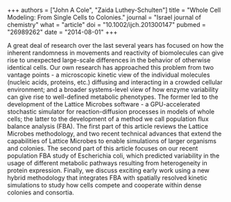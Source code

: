 +++
authors = ["John A Cole", "Zaida Luthey-Schulten"]
title = "Whole Cell Modeling: From Single Cells to Colonies."
journal = "Israel journal of chemistry"
what = "article"
doi = "10.1002/ijch.201300147"
pubmed = "26989262"
date = "2014-08-01"
+++

A great deal of research over the last several years has focused on how the inherent randomness in movements and reactivity of biomolecules can give rise to unexpected large-scale differences in the behavior of otherwise identical cells. Our own research has approached this problem from two vantage points - a microscopic kinetic view of the individual molecules (nucleic acids, proteins, etc.) diffusing and interacting in a crowded cellular environment; and a broader systems-level view of how enzyme variability can give rise to well-defined metabolic phenotypes. The former led to the development of the Lattice Microbes software - a GPU-accelerated stochastic simulator for reaction-diffusion processes in models of whole cells; the latter to the development of a method we call population flux balance analysis (FBA). The first part of this article reviews the Lattice Microbes methodology, and two recent technical advances that extend the capabilities of Lattice Microbes to enable simulations of larger organisms and colonies. The second part of this article focuses on our recent population FBA study of Escherichia coli, which predicted variability in the usage of different metabolic pathways resulting from heterogeneity in protein expression. Finally, we discuss exciting early work using a new hybrid methodology that integrates FBA with spatially resolved kinetic simulations to study how cells compete and cooperate within dense colonies and consortia.